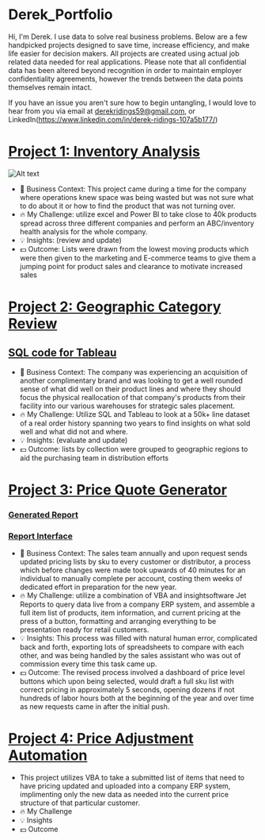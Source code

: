 # Derek_Portfolio
Hi, I'm Derek. I use data to solve real business problems. Below are a few handpicked projects designed to save time, increase efficiency, and make life easier for decision makers. All projects are created using actual job related data needed for real applications. Please note that all confidential data has been altered beyond recognition in order to maintain employer confidentiality agreements, however the trends between the data points themselves remain intact. 

If you have an issue you aren't sure how to begin untangling, I would love to hear from you via email at derekridings59@gmail.com, or LinkedIn(https://www.linkedin.com/in/derek-ridings-107a5b177/)

# [Project 1: Inventory Analysis](https://github.com/Sync932/Derek_Portfolio/blob/main/Images/Inventory%20Analysis.png)
![Alt text](https://github.com/Sync932/Derek_Portfolio/commit/fb80c311742cce69024faab809c2981d6ddf237d)
* :briefcase: Business Context: This project came during a time for the company where operations knew space was being wasted but was not sure what to do about it or how to find the product that was not turning over.
* :fire: My Challenge: utilize excel and Power BI to take close to 40k products spread across three different companies and perform an ABC/inventory health analysis for the whole company.
* :bulb: Insights: (review and update)
* :dollar: Outcome: Lists were drawn from the lowest moving products which were then given to the marketing and E-commerce teams to give them a jumping point for product sales and clearance to motivate increased sales

# [Project 2: Geographic Category Review](https://public.tableau.com/app/profile/derek2697/viz/Project_16792940348160/Dashboard1?publish=yes)
## [SQL code for Tableau](https://github.com/Sync932/Derek_Portfolio/blob/main/Geographic%20SQL.txt) 
* :briefcase: Business Context: The company was experiencing an acquisition of another complimentary brand and was looking to get a well rounded sense of what did well on their product lines and where they should focus the physical reallocation of that company's products from their facility into our various warehouses for strategic sales placement.
* :fire: My Challenge: Utilize SQL and Tableau to look at a 50k+ line dataset of a real order history spanning two years to find insights on what sold well and what did not and where.
* :bulb: Insights: (evaluate and update) 
* :dollar: Outcome: lists by collection were grouped to geographic regions to aid the purchasing team in distribution efforts

# [Project 3: Price Quote Generator](https://github.com/Sync932/Derek_Portfolio/blob/main/VBA%20Quote%20Generator.txt)
### [Generated Report](https://github.com/Sync932/Derek_Portfolio/blob/main/Images/Quote%20Generator%20Front%20Page.png)
### [Report Interface](https://github.com/Sync932/Derek_Portfolio/blob/main/Images/Quote%20Generator%20Controls.png)
* :briefcase: Business Context: The sales team annually and upon request sends updated pricing lists by sku to every customer or distributor, a process which before changes were made took upwards of 40 minutes for an individual to manually complete per account, costing them weeks of dedicated effort in preparation for the new year.
* :fire: My Challenge: utilize a combination of VBA and insightsoftware Jet Reports to query data live from a company ERP system, and assemble a full item list of products, item information, and current pricing at the press of a button, formatting and arranging everything to be presentation ready for retail customers.
* :bulb: Insights: This process was filled with natural human error, complicated back and forth, exporting lots of spreadsheets to compare with each other, and was being handled by the sales assistant who was out of commission every time this task came up.
* :dollar: Outcome: The revised process involved a dashboard of price level buttons which upon being selected, would draft a full sku list with correct pricing in approximately 5 seconds, opening dozens if not hundreds of labor hours both at the beginning of the year and over time as new requests came in after the initial push.

# [Project 4: Price Adjustment Automation](https://github.com/Sync932/Derek_Portfolio/blob/main/VBA%20Price%20Adjustment.txt)
* This project utilizes VBA to take a submitted list of items that need to have pricing updated and uploaded into a company ERP system, implimenting only the new data as needed into the current price structure of that particular customer. 
* :fire: My Challenge
* :bulb: Insights
* :dollar: Outcome

